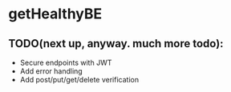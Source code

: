 # getHealthyBE

## TODO(next up, anyway. much more todo):

-   Secure endpoints with JWT
-   Add error handling
-   Add post/put/get/delete verification
